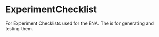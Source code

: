 # ExperimentChecklist
For Experiment Checklists used for the ENA. The is for generating and testing them.
